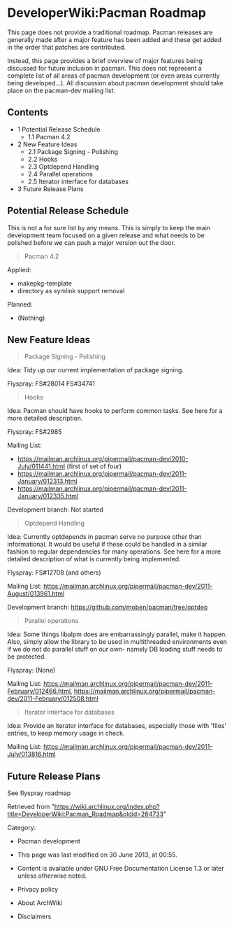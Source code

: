 DeveloperWiki:Pacman Roadmap
============================

This page does not provide a traditional roadmap. Pacman releases are
generally made after a major feature has been added and these get added
in the order that patches are contributed.

Instead, this page provides a brief overview of major features being
discussed for future inclusion in pacman. This does not represent a
complete list of all areas of pacman development (or even areas
currently being developed...). All discussion about pacman development
should take place on the pacman-dev mailing list.

Contents
--------

-   1 Potential Release Schedule
    -   1.1 Pacman 4.2
-   2 New Feature Ideas
    -   2.1 Package Signing - Polishing
    -   2.2 Hooks
    -   2.3 Optdepend Handling
    -   2.4 Parallel operations
    -   2.5 Iterator interface for databases
-   3 Future Release Plans

Potential Release Schedule
--------------------------

This is not a for sure list by any means. This is simply to keep the
main development team focused on a given release and what needs to be
polished before we can push a major version out the door.

  

> Pacman 4.2

Applied:

-   makepkg-template
-   directory as symlink support removal

Planned:

-   (Nothing)

New Feature Ideas
-----------------

> Package Signing - Polishing

Idea: Tidy up our current implementation of package signing.

Flyspray: FS#28014 FS#34741

> Hooks

Idea: Pacman should have hooks to perform common tasks. See here for a
more detailed description.

Flyspray: FS#2985

Mailing List:

-   https://mailman.archlinux.org/pipermail/pacman-dev/2010-July/011441.html
    (first of set of four)
-   https://mailman.archlinux.org/pipermail/pacman-dev/2011-January/012313.html
-   https://mailman.archlinux.org/pipermail/pacman-dev/2011-January/012335.html

Development branch: Not started

> Optdepend Handling

Idea: Currently optdepends in pacman serve no purpose other than
informational. It would be useful if these could be handled in a similar
fashion to regular dependencies for many operations. See here for a more
detailed description of what is currently being implemented.

Flyspray: FS#12708 (and others)

Mailing List:
https://mailman.archlinux.org/pipermail/pacman-dev/2011-August/013961.html

Development branch: https://github.com/moben/pacman/tree/optdep

> Parallel operations

Idea: Some things libalpm does are embarrassingly parallel, make it
happen. Also, simply allow the library to be used in multithreaded
environments even if we do not do parallel stuff on our own- namely DB
loading stuff needs to be protected.

Flyspray: (None)

Mailing List:
https://mailman.archlinux.org/pipermail/pacman-dev/2011-February/012466.html,
https://mailman.archlinux.org/pipermail/pacman-dev/2011-February/012508.html

> Iterator interface for databases

Idea: Provide an iterator interface for databases, especially those with
'files' entries, to keep memory usage in check.

Mailing List:
https://mailman.archlinux.org/pipermail/pacman-dev/2011-July/013816.html

Future Release Plans
--------------------

See flyspray roadmap

Retrieved from
"https://wiki.archlinux.org/index.php?title=DeveloperWiki:Pacman_Roadmap&oldid=264733"

Category:

-   Pacman development

-   This page was last modified on 30 June 2013, at 00:55.
-   Content is available under GNU Free Documentation License 1.3 or
    later unless otherwise noted.
-   Privacy policy
-   About ArchWiki
-   Disclaimers
